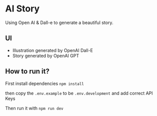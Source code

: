 # AI Story

Using Open AI & Dall-e to generate a beautiful story.

## UI

- Illustration generated by OpenAI Dall-E
- Story generated by OpenAI GPT

## How to run it?

First install dependencies
`npm install`

then copy the `.env.example` to be `.env.development` and add correct API Keys

Then run it with
`npm run dev`
